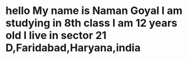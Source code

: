 # hello My name is Naman Goyal I am studying in 8th class I am 12 years old I live in sector 21 D,Faridabad,Haryana,india